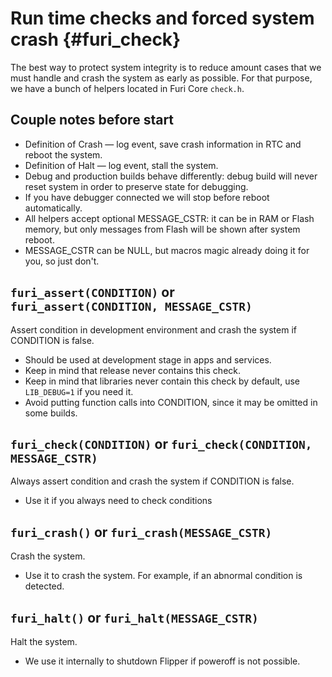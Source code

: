 # Run time checks and forced system crash {#furi_check}

The best way to protect system integrity is to reduce amount cases that we must handle and crash the system as early as possible.
For that purpose, we have a bunch of helpers located in Furi Core `check.h`.

## Couple notes before start

- Definition of Crash — log event, save crash information in RTC and reboot the system.
- Definition of Halt — log event, stall the system.
- Debug and production builds behave differently: debug build will never reset system in order to preserve state for debugging.
- If you have debugger connected we will stop before reboot automatically.
- All helpers accept optional MESSAGE_CSTR: it can be in RAM or Flash memory, but only messages from Flash will be shown after system reboot.
- MESSAGE_CSTR can be NULL, but macros magic already doing it for you, so just don't.

## `furi_assert(CONDITION)` or `furi_assert(CONDITION, MESSAGE_CSTR)`

Assert condition in development environment and crash the system if CONDITION is false.

- Should be used at development stage in apps and services.
- Keep in mind that release never contains this check.
- Keep in mind that libraries never contain this check by default, use `LIB_DEBUG=1` if you need it.
- Avoid putting function calls into CONDITION, since it may be omitted in some builds.

## `furi_check(CONDITION)` or `furi_check(CONDITION, MESSAGE_CSTR)`

Always assert condition and crash the system if CONDITION is false.

- Use it if you always need to check conditions

## `furi_crash()` or `furi_crash(MESSAGE_CSTR)`

Crash the system.

- Use it to crash the system. For example, if an abnormal condition is detected.

## `furi_halt()` or `furi_halt(MESSAGE_CSTR)`

Halt the system.

- We use it internally to shutdown Flipper if poweroff is not possible.
